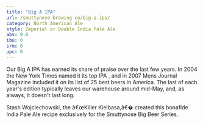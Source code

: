 ```yaml
---
title: "Big A IPA"
url: /smuttynose-brewing-co/big-a-ipa/
category: North American Ale
style: Imperial or Double India Pale Ale
abv: 9.6
ibu: 0
srm: 0
upc: 0
---
```

Our Big A IPA has earned its share of praise over the last few years. In 2004 the New York Times named it its top IPA , and in 2007 Mens Journal Magazine included it on its list of 25 best beers in America. The last of each year's edition typically leaves our warehouse around mid-May, and, as always, it doesn't last long. 

Stash Wojciechowski, the â€œKiller Kielbasa,â€� created this bonafide India Pale Ale recipe exclusively for the Smuttynose Big Beer Series.
